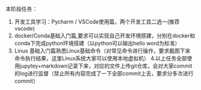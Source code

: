 本阶段任务：
1. 开发工具学习：Pycharm / VSCode使用篇，两个开发工具二选一(推荐vscode)
2. docker/Conda基础入门篇,要求可以实现自己开发环境搭建，分别在docker和conda下完成python环境搭建（以python可以输出hello word为标准）
3. Linux 基础入门篇熟悉Linux基础命令（对常见命令进行操作，要求截图下来命令执行结果，这里Linux系统大家可以使用本地虚拟机）
4.以上任务全部使用jupytey+markdown记录下来，对应的文件上传git仓库，会对大家commit的log进行监督（禁止所有内容完成了一下全部commit上去，要求分多次进行commit）
